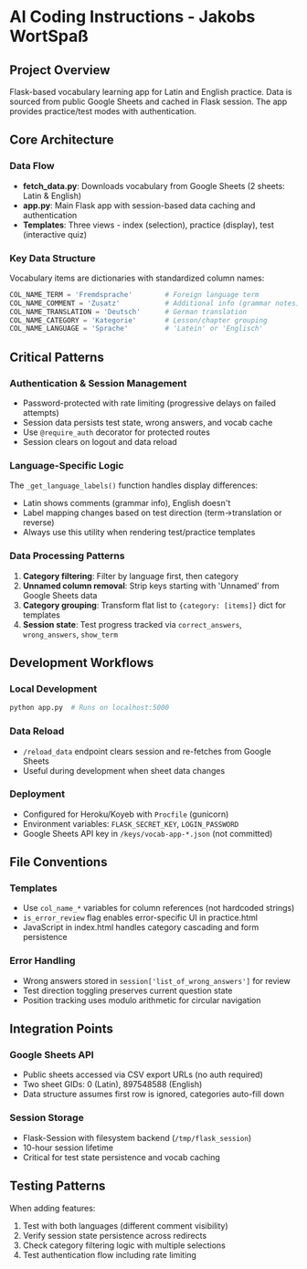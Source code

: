 # AI Coding Instructions - Jakobs WortSpaß

## Project Overview
Flask-based vocabulary learning app for Latin and English practice. Data is sourced from public Google Sheets and cached in Flask session. The app provides practice/test modes with authentication.

## Core Architecture

### Data Flow
- **fetch_data.py**: Downloads vocabulary from Google Sheets (2 sheets: Latin & English)
- **app.py**: Main Flask app with session-based data caching and authentication
- **Templates**: Three views - index (selection), practice (display), test (interactive quiz)

### Key Data Structure
Vocabulary items are dictionaries with standardized column names:
```python
COL_NAME_TERM = 'Fremdsprache'        # Foreign language term
COL_NAME_COMMENT = 'Zusatz'           # Additional info (grammar notes)
COL_NAME_TRANSLATION = 'Deutsch'      # German translation
COL_NAME_CATEGORY = 'Kategorie'       # Lesson/chapter grouping
COL_NAME_LANGUAGE = 'Sprache'         # 'Latein' or 'Englisch'
```

## Critical Patterns

### Authentication & Session Management
- Password-protected with rate limiting (progressive delays on failed attempts)
- Session data persists test state, wrong answers, and vocab cache
- Use `@require_auth` decorator for protected routes
- Session clears on logout and data reload

### Language-Specific Logic
The `_get_language_labels()` function handles display differences:
- Latin shows comments (grammar info), English doesn't
- Label mapping changes based on test direction (term→translation or reverse)
- Always use this utility when rendering test/practice templates

### Data Processing Patterns
1. **Category filtering**: Filter by language first, then category
2. **Unnamed column removal**: Strip keys starting with 'Unnamed' from Google Sheets data
3. **Category grouping**: Transform flat list to `{category: [items]}` dict for templates
4. **Session state**: Test progress tracked via `correct_answers`, `wrong_answers`, `show_term`

## Development Workflows

### Local Development
```bash
python app.py  # Runs on localhost:5000
```

### Data Reload
- `/reload_data` endpoint clears session and re-fetches from Google Sheets
- Useful during development when sheet data changes

### Deployment
- Configured for Heroku/Koyeb with `Procfile` (gunicorn)
- Environment variables: `FLASK_SECRET_KEY`, `LOGIN_PASSWORD`
- Google Sheets API key in `/keys/vocab-app-*.json` (not committed)

## File Conventions

### Templates
- Use `col_name_*` variables for column references (not hardcoded strings)
- `is_error_review` flag enables error-specific UI in practice.html
- JavaScript in index.html handles category cascading and form persistence

### Error Handling
- Wrong answers stored in `session['list_of_wrong_answers']` for review
- Test direction toggling preserves current question state
- Position tracking uses modulo arithmetic for circular navigation

## Integration Points

### Google Sheets API
- Public sheets accessed via CSV export URLs (no auth required)
- Two sheet GIDs: 0 (Latin), 897548588 (English)
- Data structure assumes first row is ignored, categories auto-fill down

### Session Storage
- Flask-Session with filesystem backend (`/tmp/flask_session`)
- 10-hour session lifetime
- Critical for test state persistence and vocab caching

## Testing Patterns
When adding features:
1. Test with both languages (different comment visibility)
2. Verify session state persistence across redirects
3. Check category filtering logic with multiple selections
4. Test authentication flow including rate limiting